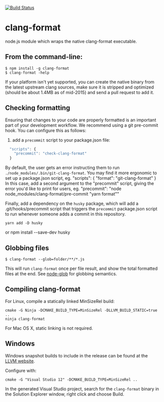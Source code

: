 [![Build Status](https://travis-ci.org/angular/clang-format.svg?branch=master)](https://travis-ci.org/angular/clang-format)

# clang-format
node.js module which wraps the native clang-format executable.

## From the command-line:

    $ npm install -g clang-format
    $ clang-format -help

If your platform isn't yet supported, you can create the native binary from
the latest upstream clang sources, make sure it is stripped and optimized
(should be about 1.4MB as of mid-2015) and send a pull request to add it.

## Checking formatting

Ensuring that changes to your code are properly formatted is an important part
of your development workflow. We recommend using a git pre-commit hook. You can
configure this as follows:

1. add a `precommit` script to your package.json file:

```js
  "scripts": {
    "precommit": "check-clang-format"
  }
```

  By default, the user gets an error instructing them to run
  `./node_modules/.bin/git-clang-format`. You may find it more ergonomic to set
  up a package.json script, eg.
  "scripts": { "format": "git-clang-format" }
  In this case, add a second argument to the "precommit" script, giving the
  error you'd like to print for users, eg.
  "precommit": "node node_modules/clang-format/pre-commit \"yarn format\""

  Finally, add a dependency on the `husky` package, which will add a
  .git/hooks/precommit script that triggers the `precommit` package.json script
  to run whenever someone adds a commit in this repository.

    yarn add -D husky
  or
    npm install --save-dev husky

## Globbing files

    $ clang-format --glob=folder/**/*.js

This will run `clang-format` once per file result, and show the total
formatted files at the end.
See [node-glob](https://github.com/isaacs/node-glob) for globbing semantics.

## Compiling clang-format

For Linux, compile a statically linked MinSizeRel build:

    cmake -G Ninja -DCMAKE_BUILD_TYPE=MinSizeRel -DLLVM_BUILD_STATIC=true ..
    ninja clang-format

For Mac OS X, static linking is not required.

## Windows

Windows snapshot builds to include in the release can be found at the
[LLVM website](http://llvm.org/builds/).

Configure with:

    cmake -G "Visual Studio 12" -DCMAKE_BUILD_TYPE=MinSizeRel ..

In the generated Visual Studio project, search for the `clang-format` binary in
the Solution Explorer window, right click and choose Build.
